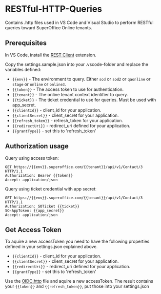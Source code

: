 # RESTful-HTTP-Queries

Contains .http files used in VS Code and Visual Studio to perform RESTful queries toward SuperOffice Online tenants.

## Prerequisites

In VS Code, install the [REST Client](https://marketplace.visualstudio.com/items?itemName=humao.rest-client) extension.

Copy the settings.sample.json into your .vscode-folder and replace the variables defined:

- `{{env}}` - The environment to query. Either `sod` or `sod2` or `qaonline` or `stage` or `online` or `online3`.
- `{{token}}` - The access token to use for authentication.
- `{{tenant}}` - The online tenant context identifier to query.
- `{{ticket}}` - The ticket credential to use for queries. Must be used with app_secret.
- `{{clientId}}` - client_id for your application.
- `{{clientSecret}}` - client_secret for your application.
- `{{refresh_token}}` - refresh_token for your application.
- `{{redirectUri}}` - redirect_uri defined for your application.
- `{{grantType}}` - set this to 'refresh_token'

## Authorization usage

Query using access token:

```http
GET https://{{env}}.superoffice.com/{{tenant}}/api/v1/Contact/3 HTTP/1.1
Authorization: Bearer {{token}}
Accept: application/json
```

Query using ticket credential with app secret:

```http
GET https://{{env}}.superoffice.com/{{tenant}}/api/v1/Contact/3 HTTP/1.1
Authorization: SOTicket {{ticket}}
SO-AppToken: {{app_secret}}
Accept: application/json
```

## Get Access Token

To aquire a new accessToken you need to have the following properties defined in your settings.json explained above.

- `{{clientId}}` - client_id for your application.
- `{{clientSecret}}` - client_secret for your application.
- `{{redirectUri}}` - redirect_uri defined for your application.
- `{{grantType}}` - set this to 'refresh_token'

Use the [OIDC.http](./src/OIDC.http) file and aquire a new accessToken. The result contains your `{{token}}` and `{{refresh_token}}`, put those into your settings.json

